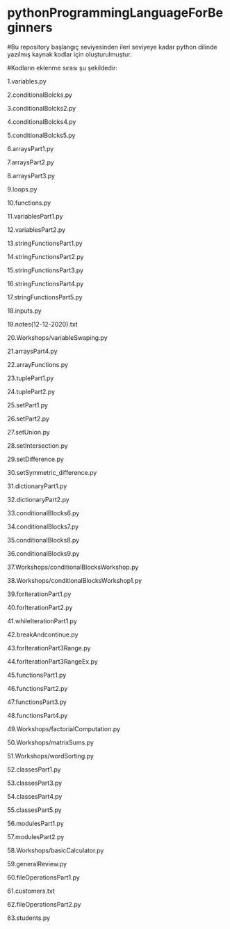 # pythonProgrammingLanguageForBeginners
#Bu repository başlangıç seviyesinden ileri seviyeye kadar python dilinde yazılmış kaynak kodlar için oluşturulmuştur.

#Kodların eklenme sırası şu şekildedir:

1.variables.py

2.conditionalBolcks.py

3.conditionalBolcks2.py

4.conditionalBolcks4.py

5.conditionalBolcks5.py

6.arraysPart1.py

7.arraysPart2.py

8.arraysPart3.py

9.loops.py

10.functions.py

11.variablesPart1.py

12.variablesPart2.py

13.stringFunctionsPart1.py

14.stringFunctionsPart2.py

15.stringFunctionsPart3.py

16.stringFunctionsPart4.py

17.stringFunctionsPart5.py

18.inputs.py  

19.notes(12-12-2020).txt

20.Workshops/variableSwaping.py

21.arraysPart4.py

22.arrayFunctions.py

23.tuplePart1.py

24.tuplePart2.py

25.setPart1.py

26.setPart2.py

27.setUnion.py

28.setIntersection.py

29.setDifference.py

30.setSymmetric_difference.py

31.dictionaryPart1.py

32.dictionaryPart2.py

33.conditionalBlocks6.py

34.conditionalBlocks7.py

35.conditionalBlocks8.py

36.conditionalBlocks9.py

37.Workshops/conditionalBlocksWorkshop.py

38.Workshops/conditionalBlocksWorkshop1.py

39.forIterationPart1.py

40.forIterationPart2.py

41.whileIterationPart1.py

42.breakAndcontinue.py

43.forIterationPart3Range.py

44.forIterationPart3RangeEx.py

45.functionsPart1.py

46.functionsPart2.py

47.functionsPart3.py

48.functionsPart4.py

49.Workshops/factorialComputation.py

50.Workshops/matrixSums.py

51.Workshops/wordSorting.py

52.classesPart1.py

53.classesPart3.py

54.classesPart4.py

55.classesPart5.py

56.modulesPart1.py

57.modulesPart2.py

58.Workshops/basicCalculator.py

59.generalReview.py

60.fileOperationsPart1.py

61.customers.txt

62.fileOperationsPart2.py

63.students.py
